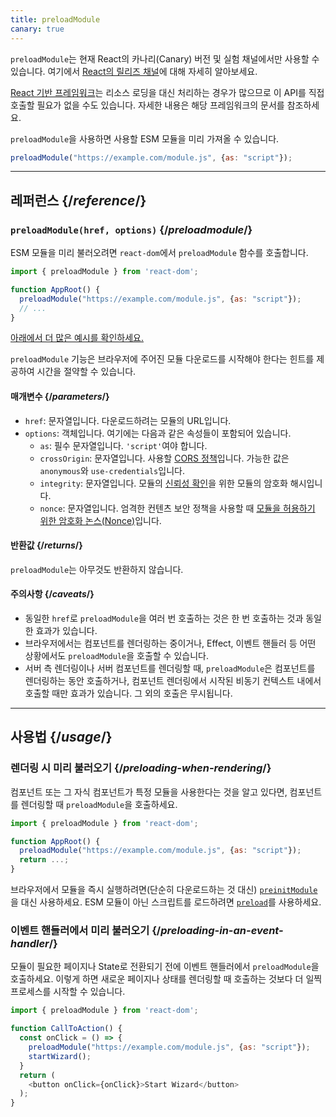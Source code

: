 ```yaml
---
title: preloadModule
canary: true
---
```


<Canary>

`preloadModule`는 현재 React의 카나리(Canary) 버전 및 실험 채널에서만 사용할 수 있습니다. 여기에서 [React의 릴리즈 채널](/community/versioning-policy#all-release-channels)에 대해 자세히 알아보세요.

</Canary>

<Note>

[React 기반 프레임워크](/learn/start-a-new-react-project)는 리소스 로딩을 대신 처리하는 경우가 많으므로 이 API를 직접 호출할 필요가 없을 수도 있습니다. 자세한 내용은 해당 프레임워크의 문서를 참조하세요.

</Note>

<Intro>

`preloadModule`을 사용하면 사용할 ESM 모듈을 미리 가져올 수 있습니다.

```js
preloadModule("https://example.com/module.js", {as: "script"});
```

</Intro>

<InlineToc />

---

## 레퍼런스 {/*reference*/}

### `preloadModule(href, options)` {/*preloadmodule*/}

ESM 모듈을 미리 불러오려면 `react-dom`에서 `preloadModule` 함수를 호출합니다.

```js
import { preloadModule } from 'react-dom';

function AppRoot() {
  preloadModule("https://example.com/module.js", {as: "script"});
  // ...
}

```

[아래에서 더 많은 예시를 확인하세요.](#usage)

`preloadModule` 기능은 브라우저에 주어진 모듈 다운로드를 시작해야 한다는 힌트를 제공하여 시간을 절약할 수 있습니다.

#### 매개변수 {/*parameters*/}

* `href`: 문자열입니다. 다운로드하려는 모듈의 URL입니다.
* `options`: 객체입니다. 여기에는 다음과 같은 속성들이 포함되어 있습니다.
  *  `as`: 필수 문자열입니다. `'script'`여야 합니다.
  *  `crossOrigin`: 문자열입니다. 사용할 [CORS 정책](https://developer.mozilla.org/en-US/docs/Web/HTML/Attributes/crossorigin)입니다. 가능한 값은 `anonymous`와 `use-credentials`입니다.
  *  `integrity`: 문자열입니다. 모듈의 [신뢰성 확인](https://developer.mozilla.org/en-US/docs/Web/Security/Subresource_Integrity)을 위한
  모듈의 암호화 해시입니다.
  *  `nonce`: 문자열입니다. 엄격한 컨텐츠 보안 정책을 사용할 때 [모듈을 허용하기 위한 암호화 논스(Nonce)](https://developer.mozilla.org/en-US/docs/Web/HTML/Global_attributes/nonce)입니다.


#### 반환값 {/*returns*/}

`preloadModule`는 아무것도 반환하지 않습니다.

#### 주의사항 {/*caveats*/}

* 동일한 `href`로 `preloadModule`을 여러 번 호출하는 것은 한 번 호출하는 것과 동일한 효과가 있습니다.
* 브라우저에서는 컴포넌트를 렌더링하는 중이거나, Effect, 이벤트 핸들러 등 어떤 상황에서도 `preloadModule`을 호출할 수 있습니다. 
* 서버 측 렌더링이나 서버 컴포넌트를 렌더링할 때, `preloadModule`은 컴포넌트를 렌더링하는 동안 호출하거나, 컴포넌트 렌더링에서 시작된 비동기 컨텍스트 내에서 호출할 때만 효과가 있습니다. 그 외의 호출은 무시됩니다.

---

## 사용법 {/*usage*/}

### 렌더링 시 미리 불러오기 {/*preloading-when-rendering*/}

컴포넌트 또는 그 자식 컴포넌트가 특정 모듈을 사용한다는 것을 알고 있다면, 컴포넌트를 렌더링할 때 `preloadModule`을 호출하세요.

```js
import { preloadModule } from 'react-dom';

function AppRoot() {
  preloadModule("https://example.com/module.js", {as: "script"});
  return ...;
}
```

브라우저에서 모듈을 즉시 실행하려면(단순히 다운로드하는 것 대신) [`preinitModule`](/reference/react-dom/preinitModule)을 대신 사용하세요. ESM 모듈이 아닌 스크립트를 로드하려면 [`preload`](/reference/react-dom/preload)를 사용하세요.

### 이벤트 핸들러에서 미리 불러오기 {/*preloading-in-an-event-handler*/}

모듈이 필요한 페이지나 State로 전환되기 전에 이벤트 핸들러에서 `preloadModule`을 호출하세요. 이렇게 하면 새로운 페이지나 상태를 렌더링할 때 호출하는 것보다 더 일찍 프로세스를 시작할 수 있습니다.

```js
import { preloadModule } from 'react-dom';

function CallToAction() {
  const onClick = () => {
    preloadModule("https://example.com/module.js", {as: "script"});
    startWizard();
  }
  return (
    <button onClick={onClick}>Start Wizard</button>
  );
}
```
